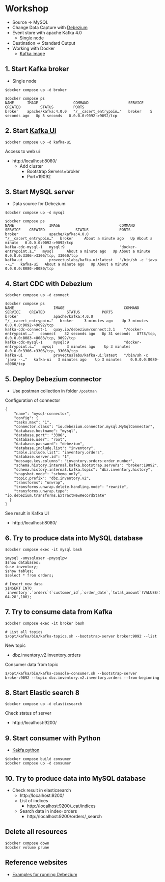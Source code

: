 # Workshop
* Source => MySQL
* Change Data Capture with [Debezium](https://debezium.io/)
* Event store with apache Kafka 4.0
  * Single node
* Destination => Standard Output
* Working with Docker
  * [Kafka image](https://github.com/apache/kafka/tree/trunk/docker/examples/docker-compose-files)

## 1. Start Kafka broker
* Single node

```
$docker compose up -d broker

$docker compose ps
NAME      IMAGE                COMMAND                  SERVICE   CREATED         STATUS         PORTS
broker    apache/kafka:4.0.0   "/__cacert_entrypoin…"   broker    5 seconds ago   Up 5 seconds   0.0.0.0:9092->9092/tcp
```

## 2. Start [Kafka UI](https://github.com/provectus/kafka-ui)
```
$docker compose up -d kafka-ui
```

Access to web ui
* http://localhost:8080/
  * Add cluster
    * Bootstrap Servers=broker
    * Port=19092

## 3. Start MySQL server
* Data source for Debezium
```
$docker compose up -d mysql

$docker compose ps
NAME                IMAGE                           COMMAND                  SERVICE    CREATED              STATUS              PORTS
broker              apache/kafka:4.0.0              "/__cacert_entrypoin…"   broker     About a minute ago   Up About a minute   0.0.0.0:9092->9092/tcp
kafka-cdc-mysql-1   mysql:9                         "docker-entrypoint.s…"   mysql      About a minute ago   Up About a minute   0.0.0.0:3306->3306/tcp, 33060/tcp
kafka-ui            provectuslabs/kafka-ui:latest   "/bin/sh -c 'java --…"   kafka-ui   About a minute ago   Up About a minute   0.0.0.0:8080->8080/tcp
```

## 4. Start CDC with Debezium
```
$docker compose up -d connect

$docker compose ps
NAME                  IMAGE                           COMMAND                  SERVICE    CREATED          STATUS          PORTS
broker                apache/kafka:4.0.0              "/__cacert_entrypoin…"   broker     3 minutes ago    Up 3 minutes    0.0.0.0:9092->9092/tcp
kafka-cdc-connect-1   quay.io/debezium/connect:3.1    "/docker-entrypoint.…"   connect    32 seconds ago   Up 31 seconds   8778/tcp, 0.0.0.0:8083->8083/tcp, 9092/tcp
kafka-cdc-mysql-1     mysql:9                         "docker-entrypoint.s…"   mysql      3 minutes ago    Up 3 minutes    0.0.0.0:3306->3306/tcp, 33060/tcp
kafka-ui              provectuslabs/kafka-ui:latest   "/bin/sh -c 'java --…"   kafka-ui   3 minutes ago    Up 3 minutes    0.0.0.0:8080->8080/tcp
```

## 5. Deploy Debezium connector
* Use postman collection in folder `/postman`

Configuration of connector
```
{
    "name": "mysql-connector",
    "config": {
    "tasks.max": "1",
    "connector.class": "io.debezium.connector.mysql.MySqlConnector",
    "database.hostname": "mysql",
    "database.port": "3306",
    "database.user": "root",
    "database.password": "debezium",
    "database.include.list": "inventory",
    "table.include.list": "inventory.orders",
    "database.server.id": "1",
    "message.key.columns": "inventory.orders:order_number",
    "schema.history.internal.kafka.bootstrap.servers": "broker:19092",
    "schema.history.internal.kafka.topic": "dbz.inventory.history",
    "snapshot.mode": "schema_only",
    "topic.prefix": "dbz.inventory.v2",
    "transforms": "unwrap",
    "transforms.unwrap.delete.handling.mode": "rewrite",
    "transforms.unwrap.type": "io.debezium.transforms.ExtractNewRecordState"
  }
}
```

See result in Kafka UI
* http://localhost:8080/

## 6. Try to produce data into MySQL database
```
$docker compose exec -it mysql bash

$mysql -umysqluser -pmysqlpw
$show databases;
$use inventory;
$show tables;
$select * from orders;

# Insert new data
$INSERT INTO `inventory`.`orders`(`customer_id`,`order_date`,`total_amount`)VALUES(100,'2025-04-28',100);

```

## 7. Try to consume data from Kafka
```
$docker compose exec -it broker bash

# List all topics
$/opt/kafka/bin/kafka-topics.sh --bootstrap-server broker:9092 --list
```

New topic
* dbz.inventory.v2.inventory.orders


Consumer data from topic
```
$/opt/kafka/bin/kafka-console-consumer.sh --bootstrap-server broker:9092 --topic dbz.inventory.v2.inventory.orders --from-beginning

```

## 8. Start Elastic search 8
```
$docker compose up -d elasticsearch
```

Check status of server
* http://localhost:9200/

## 9. Start consumer with Python
* [Kakfa python](https://github.com/dpkp/kafka-python)
```
$docker compose build consumer
$docker compose up -d consumer
```

## 10. Try to produce data into MySQL database
* Check result in elasticsearch
  * http://localhost:9200/
  * List of indices
    * http://localhost:9200/_cat/indices
  * Search data in index=orders
    * http://localhost:9200/orders/_search

## Delete all resources
```
$docker compose down
$docker volume prune
```

## Reference websites
* [Examples for running Debezium](https://github.com/debezium/debezium-examples)